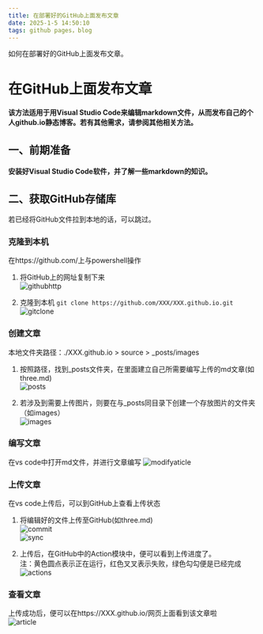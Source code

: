 ```yaml
---
title: 在部署好的GitHub上面发布文章
date: 2025-1-5 14:50:10
tags: github pages，blog
---
```


如何在部署好的GitHub上面发布文章。
<!-- more -->

# 在GitHub上面发布文章
#### 该方法适用于用Visual Studio Code来编辑markdown文件，从而发布自己的个人github.io静态博客。若有其他需求，请参阅其他相关方法。

## 一、前期准备
#### 安装好Visual Studio Code软件，并了解一些markdown的知识。

## 二、获取GitHub存储库
若已经将GitHub文件拉到本地的话，可以跳过。

### 克隆到本机
在https://github.com/上与powershell操作   

1. 将GitHub上的网址复制下来  
![githubhttp](/images/three-acticle/githubhttp.png)  

2. 克隆到本机 `git clone https://github.com/XXX/XXX.github.io.git`  
![gitclone](/images/three-acticle/gitclone.png)  

### 创建文章
本地文件夹路径：./XXX.github.io > source > _posts/images  

1. 按照路径，找到_posts文件夹，在里面建立自己所需要编写上传的md文章(如three.md)  
![posts](/images/three-acticle/posts.png)  

2. 若涉及到需要上传图片，则要在与_posts同目录下创建一个存放图片的文件夹（如images）  
![images](/images/three-acticle/images.png) 

### 编写文章
在vs code中打开md文件，并进行文章编写
![modifyaticle](/images/three-acticle/modifyaticle.png)  

### 上传文章
在vs code上传后，可以到GitHub上查看上传状态  

1. 将编辑好的文件上传至GitHub(如three.md)  
![commit]()  
![sync]()   

2. 上传后，在GitHub中的Action模块中，便可以看到上传进度了。  
注：黄色圆点表示正在运行，红色叉叉表示失败，绿色勾勾便是已经完成 
![actions](/images/three-acticle/actions.png)  

### 查看文章
上传成功后，便可以在https://XXX.github.io/网页上面看到该文章啦  
![article]()


